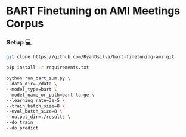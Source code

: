 # BART Finetuning on AMI Meetings Corpus

### Setup 💻

```bash
git clone https://github.com/RyanDsilva/bart-finetuning-ami.git

pip install -r requirements.txt

python run_bart_sum.py \
--data_dir=./data \
--model_type=bart \
--model_name_or_path=bart-large \
--learning_rate=3e-5 \
--train_batch_size=8 \
--eval_batch_size=8 \
--output_dir=./results \
--do_train
--do_predict
```
